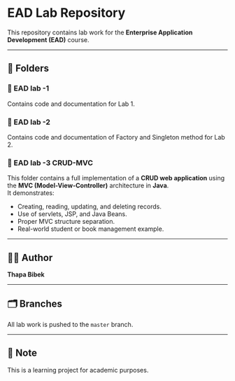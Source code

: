 # EAD Lab Repository

This repository contains lab work for the **Enterprise Application Development (EAD)** course.

---

## 📁 Folders

### 📂 EAD lab -1
Contains code and documentation for Lab 1.

### 📂 EAD lab -2
Contains code and documentation  of Factory and Singleton method for Lab 2.

### 📂 EAD lab -3 CRUD-MVC
This folder contains a full implementation of a **CRUD web application** using the **MVC (Model-View-Controller)** architecture in **Java**.  
It demonstrates:
- Creating, reading, updating, and deleting records.
- Use of servlets, JSP, and Java Beans.
- Proper MVC structure separation.
- Real-world student or book management example.

---

## 🧑‍💻 Author
**Thapa Bibek**

---

## 🗂️ Branches
All lab work is pushed to the `master` branch.

---

## 📌 Note
This is a learning project for academic purposes.
